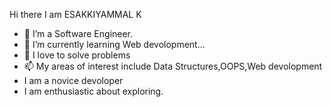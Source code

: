 Hi there I am ESAKKIYAMMAL K
- 👀 I’m a Software Engineer.
- 🌱 I’m currently learning Web devolopment...
- 💞️ I love to solve problems
- 📫 My areas of interest include Data Structures,OOPS,Web devolopment
- I am a novice devoloper
- I am enthusiastic about exploring.
